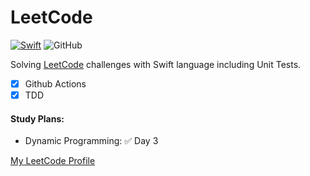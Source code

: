 # LeetCode
[![Swift](https://github.com/kamyarst/LeetCode/actions/workflows/CI-Tests.yml/badge.svg)](https://github.com/kamyarst/LeetCode/actions/workflows/CI-Tests.yml)
![GitHub](https://img.shields.io/github/license/kamyarst/LeetCode)

Solving [LeetCode](https://leetcode.com/) challenges with Swift language including Unit Tests.

- [X] Github Actions
- [X] TDD

#### Study Plans:
- Dynamic Programming: ✅ Day 3


[My LeetCode Profile](https://leetcode.com/kamyarst/)
